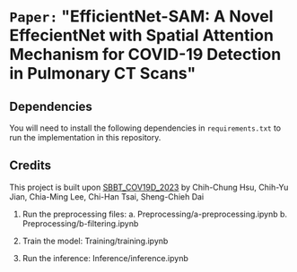 # `Paper:` "EfficientNet-SAM: A Novel EffecientNet with Spatial Attention Mechanism for COVID-19 Detection in Pulmonary CT Scans"

## Dependencies
You will need to install the following dependencies in `requirements.txt` to run the implementation in this repository.

## Credits

This project is built upon [SBBT_COV19D_2023](https://github.com/jesse1029/SBBT_COV19D_2023) by Chih-Chung Hsu, Chih-Yu Jian, Chia-Ming Lee, Chi-Han Tsai, Sheng-Chieh Dai

1. Run the preprocessing files:
a. Preprocessing/a-preprocessing.ipynb
b. Preprocessing/b-filtering.ipynb

2. Train the model:
Training/training.ipynb

3. Run the inference:
Inference/inference.ipynb
